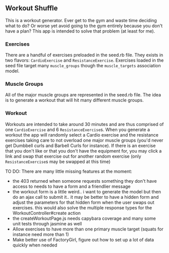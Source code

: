 ## Workout Shuffle

This is a workout generator. Ever get to the gym and waste time deciding what to
do? Or worse yet avoid going to the gym entirely because you don't have a plan?
This app is intended to solve that problem (at least for me).

### Exercises
There are a handful of exercises preloaded in the seed.rb file. They exists in
two flavors: `CardioExercise` and `ResistanceExercise`. Exercises loaded in the
seed file target many `muscle_groups` though the `muscle_targets` association
model.

### Muscle Groups
All of the major muscle groups are represented in the seed.rb file. The idea is
to generate a workout that will hit many different muscle groups.

### Workout
Workouts are intended to take around 30 minutes and are thus comprised of one
`CardioExercise` and 6 `ResistanceExercise`s. When you generate a workout the
app will randomly select a Cardio exercise and the resistance exercises taking
care to not overload one major muscle groups (you'd never get Dumbbell curls and
Barbell Curls for instance). If there is an exercise that you don't like or that
you don't have the equipment for, you may click a link and swap that exercise
out for another random exercise (only `ResistanceExercise`s may be swapped at
this time)


TO DO:
There are many little missing features at the moment:
- the 403 returned when someone requests something they don't have access to
  needs to have a form and a friendlier message
- the workout form is a little weird.. i want to generate the model but then do
  an ajax call to submit it.. it may be better to have a hidden form and adjust
  the parameters for that hidden form when the user swaps out exercises. this
  would also solve the multiple response types for the WorkoutController#create
  action
- the createWorkoutPage.js needs capybara coverage and many some unit tests
  through jasmine as well
- Allow exercises to have more than one primary muscle target (squats for
  instance need more than 1)
- Make better use of FactoryGirl, figure out how to set up a lot of data quickly
  when needed
